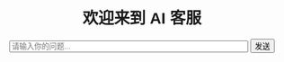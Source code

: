 <!DOCTYPE html>
<html>
<head>
  <title>AI 聊天客服</title>
  <style>
    body { font-family: sans-serif; text-align: center; padding: 40px; }
    #response { margin-top: 20px; white-space: pre-wrap; }
  </style>
</head>
<body>
  <h1>欢迎来到 AI 客服</h1>
  <input id="question" type="text" placeholder="请输入你的问题..." size="50">
  <button onclick="ask()">发送</button>
  <div id="response"></div>

  <script>
    async function ask() {
      const question = document.getElementById('question').value;
      const responseDiv = document.getElementById('response');
      responseDiv.innerText = "思考中...";

      const apiKey = "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"; // 

      const response = await fetch("https://api.openai.com/v1/chat/completions", {
        method: "POST",
        headers: {
          "Content-Type": "application/json",
          "Authorization": `Bearer ${apiKey}`
        },
        body: JSON.stringify({
          model: "gpt-3.5-turbo",
          messages: [{ role: "user", content: question }]
        })
      });

      const data = await response.json();
      responseDiv.innerText = data.choices?.[0]?.message?.content || "出错了";
    }
  </script>
</body>
</html>
